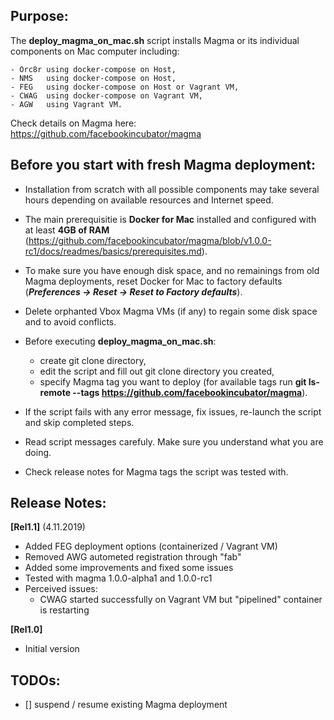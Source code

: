 ## Purpose:

The **deploy_magma_on_mac.sh** script installs Magma or its individual components on Mac computer including:

    - Orc8r	using docker-compose on Host,
    - NMS	using docker-compose on Host,
    - FEG	using docker-compose on Host or Vagrant VM,
    - CWAG	using docker-compose on Vagrant VM,
    - AGW	using Vagrant VM.

Check details on Magma here: https://github.com/facebookincubator/magma

## Before you start with fresh Magma deployment:

* Installation from scratch with all possible components may take several hours depending on available resources and Internet speed.
* The main prerequisitie is **Docker for Mac** installed and configured with at least **4GB of RAM** (https://github.com/facebookincubator/magma/blob/v1.0.0-rc1/docs/readmes/basics/prerequisites.md).
* To make sure you have enough disk space, and no remainings from old Magma deployments, reset Docker for Mac to factory defaults (***Preferences -> Reset -> Reset to Factory defaults***).
* Delete orphanted Vbox Magma VMs (if any) to regain some disk space and to avoid conflicts.
* Before executing **deploy_magma_on_mac.sh**:

   * create git clone directory, 
   * edit the script and fill out git clone directory you created,
   * specify Magma tag you want to deploy (for available tags run **git ls-remote --tags https://github.com/facebookincubator/magma**).

* If the script fails with any error message, fix issues, re-launch the script and skip completed steps.
* Read script messages carefuly. Make sure you understand what you are doing.
* Check release notes for Magma tags the script was tested with.

## Release Notes:

**[Rel1.1]** (4.11.2019)
- Added FEG deployment options (containerized / Vagrant VM)
- Removed AWG autometed registration through "fab"
- Added some improvements and fixed some issues
- Tested with magma 1.0.0-alpha1 and 1.0.0-rc1
- Perceived issues: 
    - CWAG started successfully  on Vagrant VM but "pipelined" container is restarting

**[Rel1.0]**
- Initial version


## TODOs:
- [] suspend / resume existing Magma deployment

